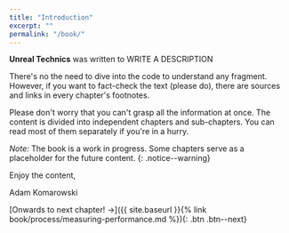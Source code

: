 ```yaml
---
title: "Introduction"
excerpt: ""
permalink: "/book/"
---
```


__Unreal Technics__ was written to WRITE A DESCRIPTION

There's no the need to dive into the code to understand any fragment. However, if you want to fact-check the text (please do), there are sources and links in every chapter's footnotes.

Please don't worry that you can't grasp all the information at once. The content is divided into independent chapters and sub-chapters. You can read most of them separately if you're in a hurry.

_Note:_ The book is a work in progress. Some chapters serve as a placeholder for the future content.
{: .notice--warning}

Enjoy the content,

Adam Komarowski

[Onwards to next chapter! →]({{ site.baseurl }}{% link book/process/measuring-performance.md %}){: .btn .btn--next}
